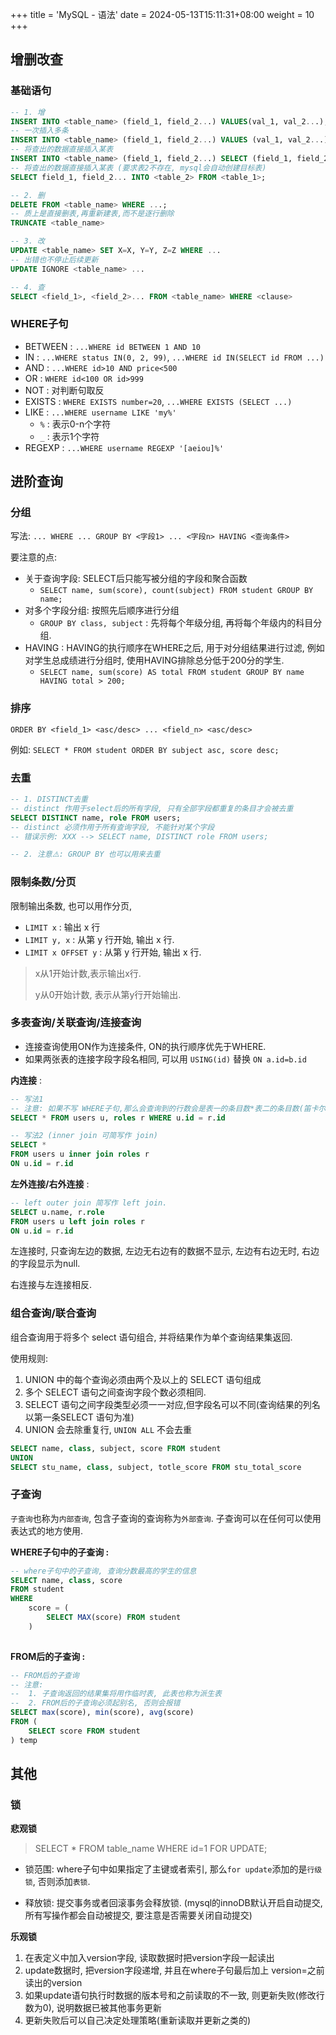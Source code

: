+++
title = 'MySQL - 语法'
date = 2024-05-13T15:11:31+08:00
weight = 10
+++



## 增删改查

### 基础语句

``` sql
-- 1. 增
INSERT INTO <table_name> (field_1, field_2...) VALUES(val_1, val_2...);
-- 一次插入多条
INSERT INTO <table_name> (field_1, field_2...) VALUES (val_1, val_2...), (val_1, val_2...);
-- 将查出的数据直接插入某表
INSERT INTO <table_name> (field_1, field_2...) SELECT (field_1, field_2...) FROM ...;
-- 将查出的数据直接插入某表 (要求表2不存在, mysql会自动创建目标表)
SELECT field_1, field_2... INTO <table_2> FROM <table_1>;

-- 2. 删
DELETE FROM <table_name> WHERE ...;
-- 质上是直接删表,再重新建表,而不是逐行删除
TRUNCATE <table_name>

-- 3. 改
UPDATE <table_name> SET X=X, Y=Y, Z=Z WHERE ...
-- 出错也不停止后续更新
UPDATE IGNORE <table_name> ...

-- 4. 查
SELECT <field_1>, <field_2>... FROM <table_name> WHERE <clause>
```

### WHERE子句

* BETWEEN : `...WHERE id BETWEEN 1 AND 10`
* IN : `...WHERE status IN(0, 2, 99)`, `...WHERE id IN(SELECT id FROM ...)`
* AND : `...WHERE id>10 AND price<500`
* OR : `WHERE id<100 OR id>999`
* NOT : 对判断句取反
* EXISTS : `WHERE EXISTS number=20`, `...WHERE EXISTS (SELECT ...)`
* LIKE : `...WHERE username LIKE 'my%'`
  * `%` : 表示0-n个字符
  * `_` : 表示1个字符
* REGEXP : `...WHERE username REGEXP '[aeiou]%'`



## 进阶查询



### 分组

写法: `... WHERE ... GROUP BY <字段1> ... <字段n> HAVING <查询条件>`

要注意的点:

* 关于查询字段: SELECT后只能写被分组的字段和聚合函数
  * `SELECT name, sum(score), count(subject) FROM student GROUP BY name; `
* 对多个字段分组: 按照先后顺序进行分组
  * `GROUP BY class, subject` : 先将每个年级分组, 再将每个年级内的科目分组.
* HAVING : HAVING的执行顺序在WHERE之后, 用于对分组结果进行过滤, 例如对学生总成绩进行分组时, 使用HAVING排除总分低于200分的学生.
  * `SELECT name, sum(score) AS total FROM student GROUP BY name HAVING total > 200;  `

### 排序

`ORDER BY <field_1> <asc/desc> ... <field_n> <asc/desc>`

例如: `SELECT * FROM student ORDER BY subject asc, score desc; `

### 去重

``` sql
-- 1. DISTINCT去重
-- distinct 作用于select后的所有字段, 只有全部字段都重复的条目才会被去重
SELECT DISTINCT name, role FROM users;
-- distinct 必须作用于所有查询字段, 不能针对某个字段
-- 错误示例: XXX --> SELECT name, DISTINCT role FROM users;

-- 2. 注意⚠️: GROUP BY 也可以用来去重
```



### 限制条数/分页

限制输出条数, 也可以用作分页, 

* `LIMIT x` : 输出 x 行
* `LIMIT y, x` : 从第 y 行开始, 输出 x 行.
* `LIMIT x OFFSET y` : 从第 y 行开始, 输出 x 行.

> x从1开始计数,表示输出x行.
>
>  y从0开始计数, 表示从第y行开始输出.



### 多表查询/关联查询/连接查询

* 连接查询使用ON作为连接条件, ON的执行顺序优先于WHERE.
* 如果两张表的连接字段字段名相同, 可以用 `USING(id)` 替换 `ON a.id=b.id`

**内连接** : 

``` sql
-- 写法1
-- 注意: 如果不写 WHERE子句,那么会查询到的行数会是表一的条目数*表二的条目数(笛卡尔积).
SELECT * FROM users u, roles r WHERE u.id = r.id

-- 写法2 (inner join 可简写作 join)
SELECT * 
FROM users u inner join roles r
ON u.id = r.id
```



**左外连接/右外连接** : 

``` sql
-- left outer join 简写作 left join.
SELECT u.name, r.role
FROM users u left join roles r
ON u.id = r.id
```

左连接时, 只查询左边的数据, 左边无右边有的数据不显示, 左边有右边无时, 右边的字段显示为null.

右连接与左连接相反.



### 组合查询/联合查询

组合查询用于将多个 select 语句组合, 并将结果作为单个查询结果集返回.

使用规则:

1. UNION 中的每个查询必须由两个及以上的 SELECT 语句组成
2. 多个 SELECT 语句之间查询字段个数必须相同.
3. SELECT 语句之间字段类型必须一一对应,但字段名可以不同(查询结果的列名 以第一条SELECT 语句为准)
4. UNION 会去除重复行, `UNION ALL` 不会去重

``` sql
SELECT name, class, subject, score FROM student
UNION
SELECT stu_name, class, subject, totle_score FROM stu_total_score
```



### 子查询

`子查询`也称为`内部查询`, 包含子查询的查询称为`外部查询`. 子查询可以在任何可以使用表达式的地方使用.

**WHERE子句中的子查询 :**

``` sql
-- where子句中的子查询, 查询分数最高的学生的信息
SELECT name, class, score
FROM student
WHERE
	score = (
        SELECT MAX(score) FROM student
    )
	
```

**FROM后的子查询 :**

``` sql
-- FROM后的子查询
-- 注意: 
-- 	1. 子查询返回的结果集将用作临时表, 此表也称为派生表
-- 	2. FROM后的子查询必须起别名, 否则会报错
SELECT max(score), min(score), avg(score)
FROM (
	SELECT score FROM student
) temp
```



## 其他

### 锁

**悲观锁**

> SELECT * FROM table_name WHERE id=1 FOR UPDATE;

* 锁范围: where子句中如果指定了主键或者索引, 那么`for update`添加的是`行级锁`, 否则添加`表锁`.

* 释放锁: 提交事务或者回滚事务会释放锁. (mysql的innoDB默认开启自动提交, 所有写操作都会自动被提交, 要注意是否需要关闭自动提交)

**乐观锁**

1. 在表定义中加入version字段, 读取数据时把version字段一起读出
2. update数据时, 把version字段递增, 并且在where子句最后加上 version=之前读出的version
3. 如果update语句执行时数据的版本号和之前读取的不一致, 则更新失败(修改行数为0), 说明数据已被其他事务更新
4. 更新失败后可以自己决定处理策略(重新读取并更新之类的)
